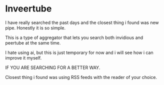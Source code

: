 # Inveertube
I have really searched the past days and the closest thing i found was new pipe. Honestly it is so simple.

This is a type of aggregator that lets you search both invidious and peertube at the same time.

I hate using ai, but this is just temporary for now and i will see how i can improve it myself.

IF YOU ARE SEARCHING FOR A BETTER WAY.

Closest thing i found was using RSS feeds with the reader of your choice.
